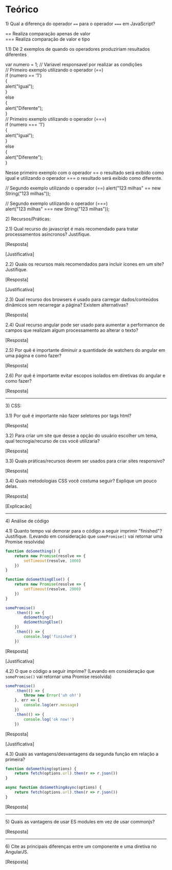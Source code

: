 # Teórico

1\) Qual a diferença do operador `==` para o operador `===` em JavaScript?

== Realiza comparação apenas de valor    				<br />
=== Realiza comparação de valor e tipo

1.1) Dê 2 exemplos de quando os operadores produziriam resultados diferentes

 var numero = 1; // Variavel responsavel por realizar as condições 	<br />
 // Primeiro exemplo utilizando o operador (==) 			<br />
 if (numero == '1') 							<br />
 { <br />
    alert("Igual");		 					<br />
 } 									<br />
 else 									<br />
 { <br />
    alert("Diferente"); 						<br /> 
 } <br />
 // Primeiro exemplo utilizando o operador (===) 			<br />
 if (numero === '1') 							<br />
{ <br />
	alert("Igual"); 						<br />
} 									<br />
else 									<br /> 
{ 									<br />
    alert("Diferente"); 						<br />
} 									<br />

Nesse primeiro exemplo com o operador == o resultado será exibido como igual e utilizando o operador === o resultado será exibido como diferente.

// Segundo exemplo utilizando o operador (==)
alert("123 milhas" == new String("123 milhas"));			<br />

// Segundo exemplo utilizando o operador (===)				<br />
alert("123 milhas" === new String("123 milhas"));








2\) Recursos/Práticas:

2.1) Qual recurso do javascript é mais recomendado para tratar processamentos asíncronos? Justifique.

[Resposta]

[Justificativa]

2.2) Quais os recursos mais recomendados para incluir ícones em um site? Justifique.

[Resposta]

[Justificativa]

2.3) Qual recurso dos browsers é usado para carregar dados/conteúdos dinâmicos sem recarregar a página? Existem alternativas?

[Resposta]

2.4) Qual recurso angular pode ser usado para aumentar a performance de campos que realizam algum processamento ao alterar o texto?

[Resposta]

2.5) Por quê é importante diminuir a quantidade de watchers do angular em uma página e como fazer?

[Resposta]

2.6) Por quê é importante evitar escopos isolados em diretivas do angular e como fazer?

[Resposta]

---

3\) CSS:

3.1) Por quê é importante não fazer seletores por tags html?

[Resposta]

3.2) Para criar um site que desse a opção do usuário escolher um tema, qual tecnogia/recurso de css você utilizaria?

[Resposta]

3.3) Quais práticas/recursos devem ser usados para criar sites responsivo?

[Resposta]

3.4) Quais metodologias CSS você costuma seguir? Explique um pouco delas.

[Resposta]

[Explicacão]

---

4\) Análise de código

4.1) Quanto tempo vai demorar para o código a seguir imprimir "finished"? Justifique. (Levando em consideração que `somePromise()` vai retornar uma Promise resolvida)
```js
function doSomething() {
    return new Promise(resolve => {
        setTimeout(resolve, 1000)
    })
}

function doSomethingElse() {
    return new Promise(resolve => {
        setTimeout(resolve, 2000)
    })
}

somePromise()
    .then(() => {
        doSomething()
        doSomethingElse()
    })
    .then(() => {
        console.log('finished')
    })

```

[Resposta]

[Justificativa]

4.2) O que o código a seguir imprime? (Levando em consideração que `somePromise()` vai retornar uma Promise resolvida)
```js
somePromise()
    .then(() => {
        throw new Error('uh oh!')
    }, err => {
        console.log(err.message)
    })
    .then(() => {
        console.log('ok now!')
    })
```

[Resposta]

[Justificativa]

4.3\) Quais as vantagens/desvantagens da segunda função em relação a primeira?
```js
function doSomething(options) {
    return fetch(options.url).then(r => r.json())
}

async function doSomethingAsync(options) {
    return fetch(options.url).then(r => r.json())
}
```

[Resposta]

---

5\) Quais as vantagens de usar ES modules em vez de usar commonjs?

[Resposta]

---

6\) Cite as principais diferenças entre um componente e uma diretiva no AngularJS.

[Resposta]
